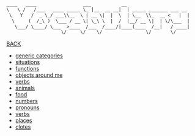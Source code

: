 ~~~ txt
____   ____                 ___           __                       
\   \ /   /___   ____ _____ \_ |__  __ __|  | _____ _______ ___ __ 
 \   Y   /  _ \_/ ___\\__  \ | __ \|  |  \  | \__  \\_  __ <   |  |
  \     (  /_\ )  \___ / __ \| \_\ \  |  /  |__/ __ \|  | \/\___  |
   \___/ \____/ \___  >____  /___  /____/|____(____  /__|   / ____|
                    \/     \/    \/                \/       \/     
~~~

[BACK](../README.md)

- [generic categories](./generic_categories.md)
- [situations](./situations.md)
- [functions](./functions.md)
- [objects around me](./objects_around.md)
- [verbs](./verb_tables.pdf)
- [animals](./animals.md)
- [food](./food.md)
- [numbers](./numbers.md)
- [pronouns](./pronouns.md)
- [verbs](./verbs.md)
- [places](./places.md)
- [clotes](./clotes.md)
